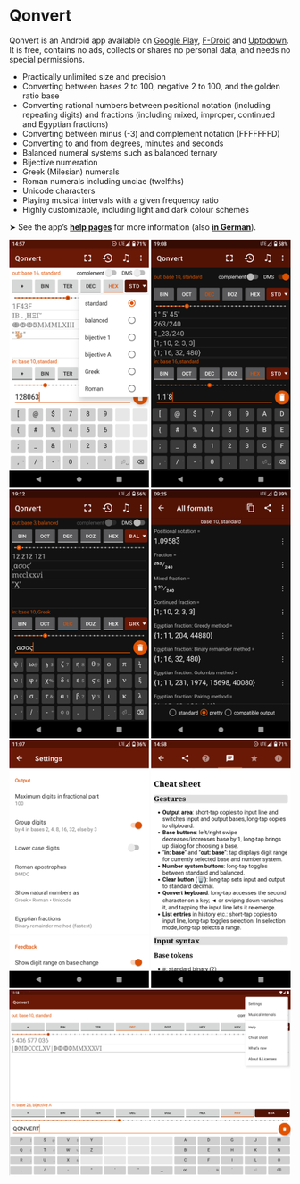 # Qonvert
Qonvert is an Android app available on [Google Play](https://play.google.com/store/apps/details?id=org.tessoft.qonvert), [F-Droid](https://f-droid.org/packages/org.tessoft.qonvert/) and [Uptodown](https://qonvert.en.uptodown.com/android). It is free, contains no ads, collects or shares no personal data, and needs no special permissions.

* Practically unlimited size and precision
* Converting between bases 2 to 100, negative 2 to 100, and the golden ratio base
* Converting rational numbers between positional notation (including repeating digits) and fractions (including mixed, improper, continued and Egyptian fractions)
* Converting between minus (-3) and complement notation (FFFFFFFD)
* Converting to and from degrees, minutes and seconds
* Balanced numeral systems such as balanced ternary
* Bijective numeration
* Greek (Milesian) numerals
* Roman numerals including unciae (twelfths)
* Unicode characters
* Playing musical intervals with a given frequency ratio
* Highly customizable, including light and dark colour schemes

➤ See the app’s **[help pages](https://lemizh.conlang.org/home/qonvert.php)** for more information (also **[in German](https://lemizh.conlang.org/home/qonvert.php?lang=de)**).

<img src="screenshots/integer.png" width="250px" alt="Converting an integer number"> <img src="screenshots/rational.png" width="250px" alt="Converting a rational number"> <img src="screenshots/greek.png" width="250px" alt="Converting a Greek numeral"> <img src="screenshots/allformats.png" width="250px" alt="Display all formats"> <img src="screenshots/settings.png" width="250px" alt="App settings"> <img src="screenshots/cheatsheet.png" width="250px" alt="Cheat sheet"> <img src="screenshots/tablet.png" width="633px" alt="Tablet">

